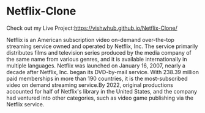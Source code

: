 # Netflix-Clone

Check out my Live Project:https://vishwhub.github.io/Netflix-Clone/

Netflix is an American subscription video on-demand over-the-top streaming service owned and operated by Netflix, Inc.
The service primarily distributes films and television series produced by the media company of the same name from various genres, and it is available internationally in multiple languages.
Netflix was launched on January 16, 2007, nearly a decade after Netflix, Inc.
began its DVD-by-mail service. With 238.39 million paid memberships in more than 190 countries,
it is the most-subscribed video on demand streaming service.By 2022, original productions accounted for half of Netflix's library in the United States,
and the company had ventured into other categories, such as video game publishing via the Netflix service.


